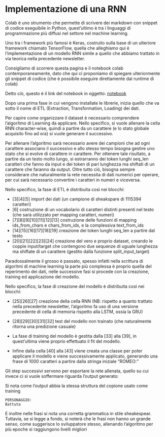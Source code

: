 # Implementazione di una RNN

Colab è uno strumento che permette di scrivere dei markdown con snippet di codice eseguibile in Python, quest’ultimo è tra i linguaggi di programmazione più diffusi nel settore nel machine learning. 

Uno tra i framework più famosi è Keras, costruito sulla base di un ulteriore framework chiamato TensorFlow, quella che alleghiamo qui è l’implementazione di un modello RNN simile a quello che abbiamo trattato in via teorica nella precedente newsletter.

Consigliamo di scorrere questa pagina e il notebook colab contemporaneamente, dato che qui ci proponiamo di spiegare ulteriormente gli snippet di codice (che è possibile eseguire direttamente dal runtime di colab)

Detto ciò, questo è il link del notebook in oggetto: [notebook](https://colab.research.google.com/drive/1gsUnBYmNoHTbo7LQkZLVNuqu8tFUNoYN?hl=it#scrollTo=ZkLu7Y8UCMT7)

Dopo una prima fase in cui vengono installate le librerie, inizia quello che va sotto il nome di ETL (Extraction, Transformation, Loading) dei dati.

Per capire come organizzare il dataset è necessario comprendere l’algoritmo di Learning da applicare. Nello specifico, si vuole allenare la cella RNN character-wise, quindi a partire da un carattere (e lo stato globale acquisito fino ad ora) si vuole generare il successivo.

Per allenare l’algoritmo sarà necessario avere dei campioni che ad ogni carattere associano il successivo e allo stesso tempo bisogna gestire uno stato che si evolve di carattere in carattere. Per ottenere tale risultato, a partire da un testo molto lungo, si estrarranno dei token lunghi seq_len caratteri che fanno da input e dei token di pari lunghezza ma shiftati di un carattere che faranno da output. Oltre tutto ciò, bisogna sempre considerare che naturalmente la rete necessita di dati numerici per operare, per cui sarà necessario convertire i caratteri in numeri e viceversa.

Nello specifico, la fase di ETL è distribuita così nei blocchi:

- [3][4][5] import dei dati (un campione di sheakspare di 1115394 caratteri)
- [6] costruzione di un vocabolario di caratteri distinti presenti nel testo (che sarà utilizzato per mapping caratteri, numeri)
- [7][8][9][10][11][12][13] costruzione delle funzioni di mapping ids_from_chars e chars_from_ids, e la complessiva text_from_ids 
- [14][15][16][17][18][19] creazione dei token lunghi seq_len a partire dal testo
- [20][21][22][23][24] creazione del vero e proprio dataset, creando le coppie input/target che contengono due sequenze di uguale lunghezza ma shiftate di un carattere (gestito dalla funzione split_input_target) 

Paradossalmente il grosso è passato, spesso infatti nella scrittura di algoritmi di machine learning la parte più complessa è proprio quella del reperimento dei dati, nelle successive fasi si procede con la creazione, training ed applicazione del modello.

Nello specifico, la fase di creazione del modello è distribuita così nei blocchi:

- [25][26][27] creazione della cella RNN (NB: rispetto a quanto trattato nella precedente newsletter, l’algoritmo fa uso di una versione precedente di cella di memoria rispetto alla LSTM, ossia la GRU)
- [28][29][30][31][32] test del modello non trainato (che naturalmente ritorna una predizione casuale)

- La fase di training del modello è gestita dalla [33] alla [39], in quest’ultima viene proprio effettuato il fit del modello.

- Infine dalla cella [40] alla [43] viene creata una classe per poter applicare il modello e viene successivamente applicato, generando una frase di 1000 caratteri a partire dalla stringa iniziale “ROMEO:”

Gli step successivi servono per esportare la rete allenata, quello su cui invece ci si vuole soffermare riguarda l’output generato:

Si nota come l’output abbia la stessa struttura del copione usato come training 
```
PERSONAGGIO: 
Battuta
```
E inoltre nelle frasi si nota una corretta grammatica in stile sheakespear.
Tuttavia, se si legge a fondo, si noterà che le frasi non hanno un grande senso, come suggerisce lo sviluppatore stesso, allenando l’algoritmo per più epoche si raggiungono livelli migliori
